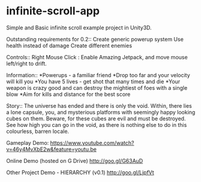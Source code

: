 infinite-scroll-app
===================

Simple and Basic infinite scroll example project in Unity3D.

Outstanding requirements for 0.2::
Create generic powerup system
Use health instead of damage
Create different enemies

Controls::
Right Mouse Click : Enable Amazing Jetpack, and move mouse left/right to drift.

Information::
*Powerups - a familiar friend
*Drop too far and your velocity will kill you
*You have 5 lives - get shot that many times and die
*Your weapon is crazy good and can destroy the mightiest of foes with a single blow
*Aim for kills and distance for the best score

Story::
The universe has ended and there is only the void. Within, there lies a lone capsule, you, and mysterious platforms with
seemingly happy looking cubes on them. Beware, for these cubes are evil and must be destroyed. See how high you can go in the
void, as there is nothing else to do in this colourless, barren locale.

Gameplay Demo:
https://www.youtube.com/watch?v=46y4MvXbE2w&feature=youtu.be

Online Demo (hosted on G Drive)
http://goo.gl/G63AuD

Other Project Demo - HIERARCHY (v0.1)
http://goo.gl/LjpfVt